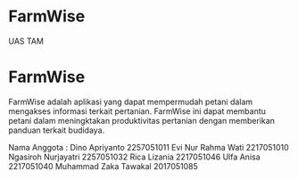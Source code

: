 # FarmWise
UAS TAM

# FarmWise
FarmWise adalah aplikasi yang dapat mempermudah petani dalam mengakses informasi terkait pertanian. 
FarmWise ini dapat membantu petani dalam meningktakan produktivitas pertanian dengan memberikan panduan terkait budidaya.

Nama Anggota :
Dino Apriyanto		      2257051011
Evi Nur Rahma Wati		  2217051010
Ngasiroh Nurjayatri		  2257051032
Rica Lizania			      2217051046
Ulfa Anisa			        2217051040
Muhammad Zaka Tawakal   2017051085



